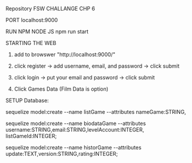 Repository FSW CHALLANGE CHP 6

PORT localhost:9000

RUN NPM NODE JS
npm run start

STARTING THE WEB
1. add to browswer "http://localhost:9000/"

2. click register -> add username, email, and password -> click submit

3. click login -> put your email and password -> click submit

4. Click Games Data (Film Data is option)

SETUP Database:

sequelize model:create --name listGame --attributes nameGame:STRING,

sequelize model:create --name biodataGame --attributes username:STRING,email:STRING,levelAccount:INTEGER, listGameId:INTEGER;

sequelize model:create --name historGame --attributes update:TEXT,version:STRING,rating:INTEGER;


